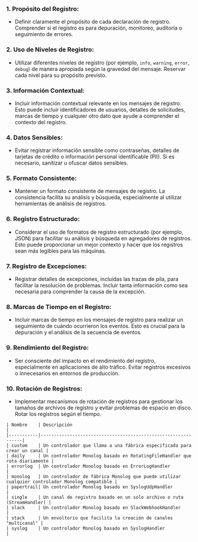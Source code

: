 ### 1. **Propósito del Registro:**
   - Definir claramente el propósito de cada declaración de registro. Comprender si el registro es para depuración, monitoreo, auditoría o seguimiento de errores.

### 2. **Uso de Niveles de Registro:**
   - Utilizar diferentes niveles de registro (por ejemplo, `info`, `warning`, `error`, `debug`) de manera apropiada según la gravedad del mensaje. Reservar cada nivel para su propósito previsto.

### 3. **Información Contextual:**
   - Incluir información contextual relevante en los mensajes de registro. Esto puede incluir identificadores de usuarios, detalles de solicitudes, marcas de tiempo y cualquier otro dato que ayude a comprender el contexto del registro.

### 4. **Datos Sensibles:**
   - Evitar registrar información sensible como contraseñas, detalles de tarjetas de crédito o información personal identificable (PII). Si es necesario, sanitizar u ofuscar datos sensibles.

### 5. **Formato Consistente:**
   - Mantener un formato consistente de mensajes de registro. La consistencia facilita su análisis y búsqueda, especialmente al utilizar herramientas de análisis de registros.

### 6. **Registro Estructurado:**
   - Considerar el uso de formatos de registro estructurado (por ejemplo, JSON) para facilitar su análisis y búsqueda en agregadores de registros. Esto puede proporcionar un mejor contexto y hacer que los registros sean más legibles para las máquinas.

### 7. **Registro de Excepciones:**
   - Registrar detalles de excepciones, incluidas las trazas de pila, para facilitar la resolución de problemas. Incluir tanta información como sea necesaria para comprender la causa de la excepción.

### 8. **Marcas de Tiempo en el Registro:**
   - Incluir marcas de tiempo en los mensajes de registro para realizar un seguimiento de cuándo ocurrieron los eventos. Esto es crucial para la depuración y el análisis de la secuencia de eventos.

### 9. **Rendimiento del Registro:**
   - Ser consciente del impacto en el rendimiento del registro, especialmente en aplicaciones de alto tráfico. Evitar registros excesivos o innecesarios en entornos de producción.

### 10. **Rotación de Registros:**
   - Implementar mecanismos de rotación de registros para gestionar los tamaños de archivos de registro y evitar problemas de espacio en disco. Rotar los registros según el tiempo.


```
| Nombre    | Descripción                                                   |
|-----------|---------------------------------------------------------------|
| custom    | Un controlador que llama a una fábrica especificada para crear un canal |
| daily     | Un controlador Monolog basado en RotatingFileHandler que rota diariamente |
| errorlog  | Un controlador Monolog basado en ErrorLogHandler               |
| monolog   | Un controlador de fábrica Monolog que puede utilizar cualquier controlador Monolog compatible |
| papertrail| Un controlador Monolog basado en SyslogUdpHandler               |
| single    | Un canal de registro basado en un solo archivo o ruta (StreamHandler) |
| slack     | Un controlador Monolog basado en SlackWebhookHandler           |
| stack     | Un envoltorio que facilita la creación de canales "multicanal" |
| syslog    | Un controlador Monolog basado en SyslogHandler                 |
```